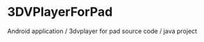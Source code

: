 3DVPlayerForPad
===============

Android application / 3dvplayer for pad source code / java project
